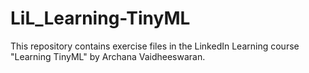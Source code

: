 # LiL_Learning-TinyML
This repository contains exercise files in the LinkedIn Learning course "Learning TinyML" by Archana Vaidheeswaran.
